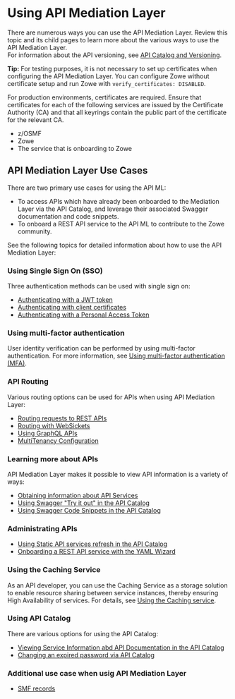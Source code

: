 # Using API Mediation Layer

There are numerous ways you can use the API Mediation Layer. Review this topic and its child pages to learn more about the various ways to use the API Mediation Layer.  
For information about the API versioning, see [API Catalog and Versioning](../../extend/extend-apiml/api-mediation-versioning.md).

**Tip:** 
For testing purposes, it is not necessary to set up certificates when configuring the API Mediation Layer. You can configure Zowe without certificate setup and run Zowe with `verify_certificates: DISABLED`.  

For production environments, certificates are required. Ensure that certificates for each of the following services are issued by the Certificate Authority (CA) and that all keyrings contain the public part of the certificate for the relevant CA.  

* z/OSMF
* Zowe
* The service that is onboarding to Zowe

## API Mediation Layer Use Cases

There are two primary use cases for using the API ML:

* To access APIs which have already been onboarded to the Mediation Layer via the API Catalog, and leverage their associated Swagger documentation and code snippets. 
* To onboard a REST API service to the API ML to contribute to the Zowe community.

See the following topics for detailed information about how to use the API Mediation Layer:  

### Using Single Sign On (SSO)

Three authentication methods can be used with single sign on:

* [Authenticating with a JWT token](../authenticating-with-jwt-token.md)
* [Authenticating with client certificates](../authenticating-with-client-certificates.md)
* [Authenticating with a Personal Access Token](./authenticating-with-personal-access-token.md)

### Using multi-factor authentication

User identity verification can be performed by using multi-factor authentication. For more information, see [Using multi-factor authentication (MFA)](./using-multi-factor-authentication.md).

### API Routing

Various routing options can be used for APIs when using API Mediation Layer:

* [Routing requests to REST APIs](./routing-requests-to-rest-apis.md)
* [Routing with WebSickets](../routing-with-websockets.md)
* [Using GraphQL APIs](use-graphql-api.md)
* [MultiTenancy Configuration](./api-mediation-multi-tenancy.md)

### Learning more about APIs 

API Mediation Layer makes it possible to view API information is a variety of ways:

* [Obtaining information about API Services](../obtaining-information-about-api-services.md)
* [Using Swagger "Try it out" in the API Catalog](../api-mediation-swagger-try-it-out.md)
* [Using Swagger Code Snippets in the API Catalog](../api-mediation-swagger-code-snippets.md)

### Administrating APIs

* [Using Static API services refresh in the API Catalog](../api-mediation-static-api-refresh.md)
* [Onboarding a REST API service with the YAML Wizard](../onboard-wizard.md)

### Using the Caching Service

As an API developer, you can use the Caching Service as a storage solution to enable resource sharing between service instances, thereby ensuring High Availability of services. For details, see [Using the Caching service](./api-mediation-caching-service.md).

### Using API Catalog

There are various options for using the API Catalog:

* [Viewing Service Information abd API Documentation in the API Catalog](../api-mediation-view-service-information-and-api-doc.md)
* [Changing an expired password via API Catalog](../api-mediation-change-password-via-catalog.md)

### Additional use case when usig API Mediation Layer

* [SMF records](./api-mediation-smf.md)

